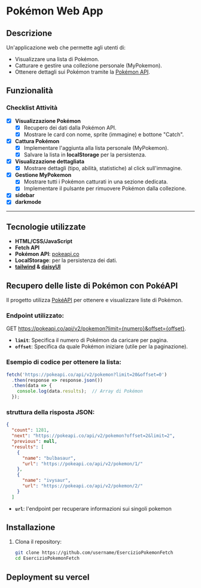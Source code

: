 # Pokémon Web App

## Descrizione
Un'applicazione web che permette agli utenti di:
- Visualizzare una lista di Pokémon.
- Catturare e gestire una collezione personale (MyPokemon).
- Ottenere dettagli sui Pokémon tramite la [Pokémon API](https://pokeapi.co/).


## Funzionalità

### Checklist Attività
- [x] **Visualizzazione Pokémon**
  - [x] Recupero dei dati dalla Pokémon API.
  - [x] Mostrare le card con nome, sprite (immagine) e bottone "Catch".
- [x] **Cattura Pokémon**
  - [x] Implementare l'aggiunta alla lista personale (MyPokemon).
  - [x] Salvare la lista in **localStorage** per la persistenza.
- [x] **Visualizzazione dettagliata**
  - [x] Mostrare dettagli (tipo, abilità, statistiche) al click sull'immagine.
- [x] **Gestione MyPokemon**
  - [x] Mostrare tutti i Pokémon catturati in una sezione dedicata.
  - [x] Implementare il pulsante per rimuovere Pokémon dalla collezione.
- [x] **sidebar**
- [x]  **darkmode**

---

## Tecnologie utilizzate
- **HTML/CSS/JavaScript**
- **Fetch API**
- **Pokémon API**: [pokeapi.co](https://pokeapi.co/)
- **LocalStorage**: per la persistenza dei dati.
- **[tailwind](https://tailwindcss.com/) & [daisyUI](https://daisyui.com/)**

## Recupero delle liste di Pokémon con PokéAPI

Il progetto utilizza [PokéAPI](https://pokeapi.co/) per ottenere e visualizzare liste di Pokémon.

### Endpoint utilizzato:

GET https://pokeapi.co/api/v2/pokemon?limit={numero}&offset={offset}.

- **`limit`**: Specifica il numero di Pokémon da caricare per pagina.
- **`offset`**: Specifica da quale Pokémon iniziare (utile per la paginazione).

### Esempio di codice per ottenere la lista:

```javascript
fetch('https://pokeapi.co/api/v2/pokemon?limit=20&offset=0')
  .then(response => response.json())
  .then(data => {
    console.log(data.results);  // Array di Pokémon
  });
```
### struttura della risposta JSON:

```json
{
  "count": 1281,
  "next": "https://pokeapi.co/api/v2/pokemon?offset=2&limit=2",
  "previous": null,
  "results": [
    {
      "name": "bulbasaur",
      "url": "https://pokeapi.co/api/v2/pokemon/1/"
    },
    {
      "name": "ivysaur",
      "url": "https://pokeapi.co/api/v2/pokemon/2/"
    }
  ]
```

- **`url`**: l'endpoint per recuperare informazioni sui singoli pokemon


## Installazione
1. Clona il repository:
   ```bash
   git clone https://github.com/username/EsercizioPokemonFetch
   cd EsercizioPokemonFetch

## Deployment su vercel
